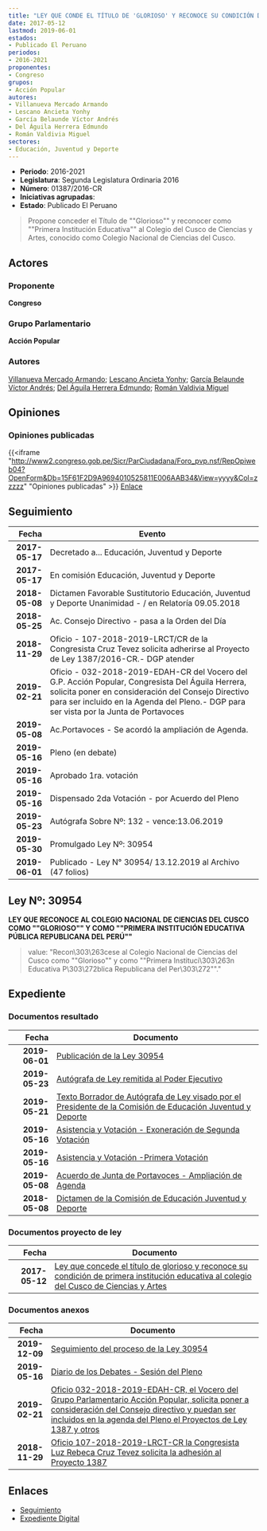 ```yaml
---
title: "LEY QUE CONDE EL TÍTULO DE 'GLORIOSO' Y RECONOCE SU CONDICIÓN DE 'PRIMERA INSTITUCIÓN EDUCATIVA' AL COLEGIO DEL CUSCO DE CIENCIAS Y ARTES"
date: 2017-05-12
lastmod: 2019-06-01
estados:
- Publicado El Peruano
periodos:
- 2016-2021
proponentes:
- Congreso
grupos:
- Acción Popular
autores:
- Villanueva Mercado Armando
- Lescano Ancieta Yonhy
- García Belaunde Víctor Andrés
- Del Águila Herrera Edmundo
- Román Valdivia Miguel
sectores:
- Educación, Juventud y Deporte
---
```

- **Periodo**: 2016-2021
- **Legislatura**: Segunda Legislatura Ordinaria 2016
- **Número**: 01387/2016-CR
- **Iniciativas agrupadas**: 
- **Estado**: Publicado El Peruano

> Propone conceder el Título de ""Glorioso"" y reconocer como ""Primera Institución Educativa"" al Colegio del Cusco de Ciencias y Artes, conocido como Colegio Nacional de Ciencias del Cusco.


## Actores

### Proponente

**Congreso**

### Grupo Parlamentario

**Acción Popular**

### Autores

[Villanueva Mercado Armando](mailto:mailto:avillanuevam@congreso.gob.pe); [Lescano Ancieta Yonhy](mailto:mailto:ylescano@congreso.gob.pe); [García Belaunde Víctor Andrés](mailto:mailto:vgarciabelaunde@congreso.gob.pe); [Del Águila Herrera Edmundo](mailto:mailto:edelaguila@congreso.gob.pe); [Román Valdivia Miguel](mailto:mailto:mroman@congreso.gob.pe)

## Opiniones

### Opiniones publicadas

{{<iframe "http://www2.congreso.gob.pe/Sicr/ParCiudadana/Foro_pvp.nsf/RepOpiweb04?OpenForm&Db=15F61F2D9A9694010525811E006AAB34&View=yyyy&Col=zzzzz" "Opiniones publicadas" >}}
[Enlace](http://www2.congreso.gob.pe/Sicr/ParCiudadana/Foro_pvp.nsf/RepOpiweb04?OpenForm&Db=15F61F2D9A9694010525811E006AAB34&View=yyyy&Col=zzzzz)


## Seguimiento

| Fecha | Evento |
|------:|--------|
| **2017-05-17** | Decretado a... Educación, Juventud y Deporte |
| **2017-05-17** | En comisión Educación, Juventud y Deporte |
| **2018-05-08** | Dictamen Favorable Sustitutorio Educación, Juventud y Deporte Unanimidad - / en Relatoría 09.05.2018 |
| **2018-05-25** | Ac. Consejo Directivo - pasa a la Orden del Día |
| **2018-11-29** | Oficio - 107-2018-2019-LRCT/CR de la Congresista Cruz Tevez solicita adherirse al Proyecto de Ley 1387/2016-CR.- DGP atender |
| **2019-02-21** | Oficio - 032-2018-2019-EDAH-CR del Vocero del G.P. Acción Popular, Congresista Del Águila Herrera, solicita poner en consideración del Consejo Directivo para ser incluido en la Agenda del Pleno.- DGP para ser vista por la Junta de Portavoces |
| **2019-05-08** | Ac.Portavoces - Se acordó la ampliación de Agenda. |
| **2019-05-16** | Pleno (en debate) |
| **2019-05-16** | Aprobado 1ra. votación |
| **2019-05-16** | Dispensado 2da Votación - por Acuerdo del Pleno |
| **2019-05-23** | Autógrafa Sobre Nº: 132 - vence:13.06.2019 |
| **2019-05-30** | Promulgado Ley Nº: 30954 |
| **2019-06-01** | Publicado - Ley N° 30954/ 13.12.2019 al Archivo (47 folios) |

## Ley Nº: 30954

**LEY QUE RECONOCE AL COLEGIO NACIONAL DE CIENCIAS DEL CUSCO COMO ""GLORIOSO"" Y COMO ""PRIMERA INSTITUCIÓN EDUCATIVA PÚBLICA REPUBLICANA DEL PERÚ""**

> value: "Recon\303\263cese al Colegio Nacional de Ciencias del Cusco como \"\"Glorioso\"\" y como \"\"Primera Instituci\303\263n Educativa P\303\272blica Republicana del Per\303\272\"\"."


## Expediente

### Documentos resultado

| Fecha | Documento |
|------:|-----------|
| **2019-06-01** | [Publicación de la Ley 30954](http://www.leyes.congreso.gob.pe/Documentos/2016_2021/ADLP/Normas_Legales/30954-LEY.pdf) |
| **2019-05-23** | [Autógrafa de Ley remitida al Poder Ejecutivo](http://www.leyes.congreso.gob.pe/Documentos/2016_2021/ADLP/Texto_Aprobado/AU0138720190523.pdf) |
| **2019-05-21** | [Texto Borrador de Autógrafa de Ley visado por el Presidente de la Comisión de Educación Juventud y Deporte](http://www.leyes.congreso.gob.pe/Documentos/2016_2021/Texto_Borrador_de_Autografa/BAU0138720190521.pdf) |
| **2019-05-16** | [Asistencia y Votación - Exoneración de Segunda Votación](http://www.leyes.congreso.gob.pe/Documentos/2016_2021/Asistencia_y_Votacion/Proyectos_de_Ley/Exoneracion_de_Segunda_Votacion/AVESV0138720190516.pdf) |
| **2019-05-16** | [Asistencia y Votación -Primera Votación](http://www.leyes.congreso.gob.pe/Documentos/2016_2021/Asistencia_y_Votacion/Proyectos_de_Ley/AV0138720190516.pdf) |
| **2019-05-08** | [Acuerdo de Junta de Portavoces - Ampliación de Agenda](http://www.leyes.congreso.gob.pe/Documentos/2016_2021/Acuerdos/Junta_Portavoces/AJP0138720190508.pdf) |
| **2018-05-08** | [Dictamen de la Comisión de Educación Juventud y Deporte](http://www.leyes.congreso.gob.pe/Documentos/2016_2021/Dictamenes/Proyectos_de_Ley/01387DC10MAY20180508.pdf) |

### Documentos proyecto de ley

| Fecha | Documento |
|------:|-----------|
| **2017-05-12** | [Ley que concede el título de glorioso y reconoce su condición de primera institución educativa al colegio del Cusco de Ciencias y Artes](http://www.leyes.congreso.gob.pe/Documentos/2016_2021/Proyectos_de_Ley_y_de_Resoluciones_Legislativas/PL0138720170512.pdf) |

### Documentos anexos

| Fecha | Documento |
|------:|-----------|
| **2019-12-09** | [Seguimiento del proceso de la Ley 30954](http://www.leyes.congreso.gob.pe/Documentos/2016_2021/Seguimiento_de_Proyectos_de_Ley/01387PL20191209.pdf) |
| **2019-05-16** | [Diario de los Debates - Sesión del Pleno](http://www2.congreso.gob.pe/Sicr/DiarioDebates/Publicad.nsf/SesionesPleno/05256D6E0073DFE9052583FD00602039/$FILE/SLO-2018-9A.pdf) |
| **2019-02-21** | [Oficio 032-2018-2019-EDAH-CR, el Vocero del Grupo Parlamentario Acción Popular, solicita poner a consideración del Consejo directivo y puedan ser incluidos en la agenda del Pleno el Proyectos de Ley 1387 y otros](http://www.leyes.congreso.gob.pe/Documentos/2016_2021/Oficios/Grupos_Parlamentarios/OFICIO-032-2018-2019-EDAH-CR.pdf) |
| **2018-11-29** | [Oficio 107-2018-2019-LRCT-CR la Congresista Luz Rebeca Cruz Tevez solicita la adhesión al Proyecto 1387](http://www.leyes.congreso.gob.pe/Documentos/2016_2021/Adhesiones/Proyectos_de_Ley/OFICIO-107-2018-2019-LRCT-CR.pdf) |

## Enlaces

- [Seguimiento](http://www2.congreso.gob.pe/Sicr/TraDocEstProc/CLProLey2016.nsf/f7fff46988ca05b1052578e100829cc7/cb2975f41bd7c3710525811e00755f90?OpenDocument)
- [Expediente Digital](http://www2.congreso.gob.pe/Sicr/TraDocEstProc/CLProLey2016.nsf/f7fff46988ca05b1052578e100829cc7/cb2975f41bd7c3710525811e00755f90?OpenDocument&Click=05257FB7005EB655.eb71d0cf91d8294e05256cdf006b5706/$Body/0.1C6C)

